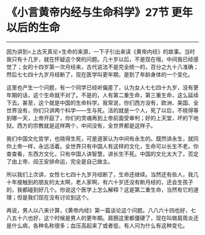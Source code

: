 # 《小言黄帝内经与生命科学》27节 更年以后的生命

------

因为讲到<上古天真论>生命的来源，一下子引出来读《黄帝内经》的故事。当时我只有十几岁，就在怀疑这个癸的问题。几十岁以后，不是现在哦，中间我已经感觉了；女的十四岁第一次月经来，古代说法不是完全统一的，百分之九十八准确；然后七七四十九岁月经断了，现在医学叫更年期，是到了年龄身体的一个变化。

这里也产生一个问题，有一个同学已经听偏差了，认为女人七七四十九岁，没有更年期的话，这个生命就不对了。不是的，人有第二重生命，第三重生命，这么延续下去。甚至，这个就是中国的生命科学。我常说，你们西方没有，欧洲、美国、全世界没有，你们只讲两个科学――生与死。活的就是一个人，死了以后，不晓得等到哪一天，上帝开庭了，你们的灵魂再到上帝前面受审判；好的上天堂，坏的下地狱。西方的宗教就是这样两个，中间没有，全世界都是这样子。

我们中国文化哲学，也晓得生死，可是道家认为中间有永生的。既然讲永生，就同你上帝一样，永远活着。全世界只有中国人有这样的文化，生命可以长生不老。你查查看，东西方文化，只有中国人讲智慧，讲长生不死。中国的文化太大了，否定了由上帝、阎王安排命运，完全是自己做主。

所以我们上次讲，女性七七四十九岁月经断了，生命还继续。当然还有些人，我几十年接触到的朋友的太太啊，老人家啊，有六十岁还没有断月经的，还会生孩子的，我都碰到好几个。你说这个医学上怎么解释？这是第二重生命，当然有它的道理；但是我们现在没有讨论到这个。

再说，男人以八来计算，《黄帝内经》第一篇谈论这个问题。八八六十四也好，七八五十六也好，这个时候是男人的更年期。肩膀这里都僵硬了，现在叫做肩周炎还是什么病，各种名称很多；血压高起来了或者低，有人问为什么有这种变化。